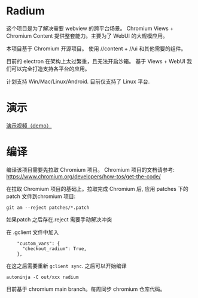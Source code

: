 # Radium

这个项目是为了解决需要 webview 的跨平台场景。 Chromium Views + Chromium Content 提供整套能力。主要为了 WebUI 的大规模应用。

本项目基于 Chromium 开源项目。 使用 //content + //ui 和其他需要的组件。

目前的 electron 在架构上太过繁重，且无法开启沙箱。 基于 Views + WebUI 我们可以完全打造支持各平台的应用。

计划支持 Win/Mac/Linux/Android. 目前仅支持了 Linux 平台.

# 演示

[演示视频（demo）](https://github.com/user-attachments/assets/0e8821fd-baff-4c87-ad90-b4f5966705ff)

# 编译
编译该项目需要先拉取 Chromium 项目。 Chromium 项目的文档请参考: https://www.chromium.org/developers/how-tos/get-the-code/

在拉取 Chromium 项目的基础上。拉取完成 Chromium 后, 应用 patches 下的 patch 文件到chromium 项目:

```
git am --reject patches/*.patch
```

如果patch 之后存在.reject 需要手动解决冲突

在 .gclient 文件中加入

```
    "custom_vars": {
      "checkout_radium": True,
    },
```

在这之后需要重新 `gclient sync`. 之后可以开始编译
```shell
autoninja -C out/xxx radium
```

目前基于 chromium main branch。每周同步 chromium 仓库代码。
